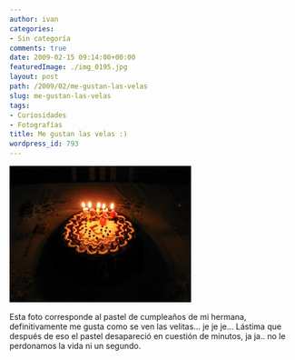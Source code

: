 ```yaml
---
author: ivan
categories:
- Sin categoría
comments: true
date: 2009-02-15 09:14:00+00:00
featuredImage: ./img_0195.jpg
layout: post
path: /2009/02/me-gustan-las-velas
slug: me-gustan-las-velas
tags:
- Curiosidades
- Fotografías
title: Me gustan las velas :)
wordpress_id: 793
---
```


[![](./img_0195.jpg)](http://1.bp.blogspot.com/_T2UWuNJg3dQ/SZeW7-X0CKI/AAAAAAAABVo/9_oYZ1-jREw/s1600-h/img_0195.jpg)

Esta foto corresponde al pastel de cumpleaños de mi hermana, definitivamente me gusta como se ven las velitas... je je je... Lástima que después de eso el pastel desapareció en cuestión de minutos, ja ja.. no le perdonamos la vida ni un segundo.